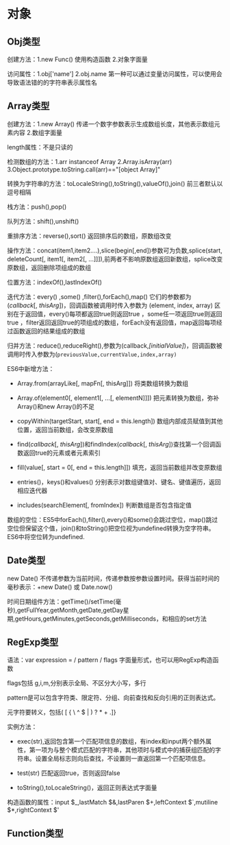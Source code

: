 # 对象

## Obj类型

创建方法：1.new Func\(\) 使用构造函数  2.对象字面量

访问属性：1.obj\['name'\] 2.obj.name 第一种可以通过变量访问属性，可以使用会导致语法错的的字符串表示属性名

## Array类型

创建方法：1.new Array\(\) 传递一个数字参数表示生成数组长度，其他表示数组元素内容 2.数组字面量

length属性：不是只读的

检测数组的方法：1.arr instanceof  Array 2.Array.isArray\(arr\) 3.Object.prototype.toString.call\(arr\)=="\[object Array\]"

转换为字符串的方法：toLocaleString\(\),toString\(\),valueOf\(\),join\(\) 前三者默认以逗号相隔

栈方法：push\(\),pop\(\)

队列方法：shift\(\),unshift\(\)

重排序方法：reverse\(\),sort\(\) 返回排序后的数组，原数组改变

操作方法：concat\(item1,item2....\),slice\(begin\[,end\]\)参数可为负数,splice\(start, deleteCount\[, item1\[, item2\[, ...\]\]\]\),前两者不影响原数组返回新数组，splice改变原数组，返回删除项组成的数组

位置方法：indexOf\(\),lastIndexOf\(\)

迭代方法：every\(\) ,some\(\) ,filter\(\),forEach\(\),map\(\) 它们的参数都为 \(_callback_\[, _thisArg_\]\)，回调函数被调用时传入参数为 \(element, index, array\) 区别在于返回值，every\(\)每项都返回true则返回true ，some任一项返回true则返回true ，filter返回返回true的项组成的数组，forEach没有返回值，map返回每项经过函数返回的结果组成的数组

归并方法：reduce\(\),reduceRight\(\),参数为\(callback,_\[_initialValue_\]_\)，回调函数被调用时传入参数为\(`previousValue,currentValue,index,array)`



ES6中新增方法：

* Array.from\(arrayLike\[, mapFn\[, thisArg\]\]\) 将类数组转换为数组

* Array.of\(element0\[, element1\[, ...\[, elementN\]\]\]\) 把元素转换为数组，弥补Array\(\)和new Array\(\)的不足
* copyWithin\(targetStart, start\[, end = this.length\]\) 数组内部成员赋值到其他位置，返回当前数组，会改变原数组
* find\(_callback_\[, _thisArg_\]\)和findIndex\(_callback_\[, _thisArg_\]\)查找第一个回调函数返回true的元素或者元素索引
* fill\(value\[, start = 0\[, end = this.length\]\]\) 填充，返回当前数组并改变原数组
* entries\(\)，keys\(\)和values\(\) 分别表示对数组键值对、键名、键值遍历，返回相应迭代器
* includes\(searchElement\[, fromIndex\]\) 判断数组是否包含指定值

数组的空位：ES5中forEach\(\),filter\(\),every\(\)和some\(\)会跳过空位，map\(\)跳过空位但保留这个值，join\(\)和toString\(\)把空位视为undefined转换为空字符串。ES6中将空位转为undefined.


## Date类型

new Date\(\) 不传递参数为当前时间，传递参数按参数设置时间。获得当前时间的毫秒表示：+new Date\(\) 或 Date.now\(\)

时间日期组件方法：getTime\(\)\/setTime\(毫秒\),getFullYear,getMonth,getDate,getDay星期,getHours,getMinutes,getSeconds,getMilliseconds，和相应的set方法



## RegExp类型

语法：var expression = \/ pattern \/ flags 字面量形式，也可以用RegExp构造函数

flags包括 g,i,m,分别表示全局、不区分大小写，多行

pattern是可以包含字符类、限定符、分组、向前查找和反向引用的正则表达式。

元字符要转义，包括\( \[ { \ ^ $ \| \) ? \* + .\]}

实例方法：

* exec\(str\),返回包含第一个匹配项信息的数组，有index和input两个额外属性，第一项为与整个模式匹配的字符串，其他项时与模式中的捕获组匹配的字符串。设置全局标志则向后查找，不设置则一直返回第一个匹配项信息。

* test\(str\) 匹配返回true，否则返回false
* toString\(\),toLocaleString\(\)，返回正则表达式字面量

构造函数的属性：input $\_,lastMatch $&,lastParen $+,leftContext $\`,mutiline $\*,rightContext $'


## Function类型





